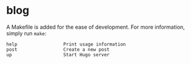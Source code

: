 # blog

A Makefile is added for the ease of development. For more information, simply run `make`:
```
help                 Print usage information
post                 Create a new post
up                   Start Hugo server
```
